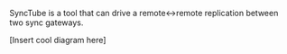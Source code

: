 
SyncTube is a tool that can drive a remote<->remote replication between two sync gateways.

[Insert cool diagram here]

